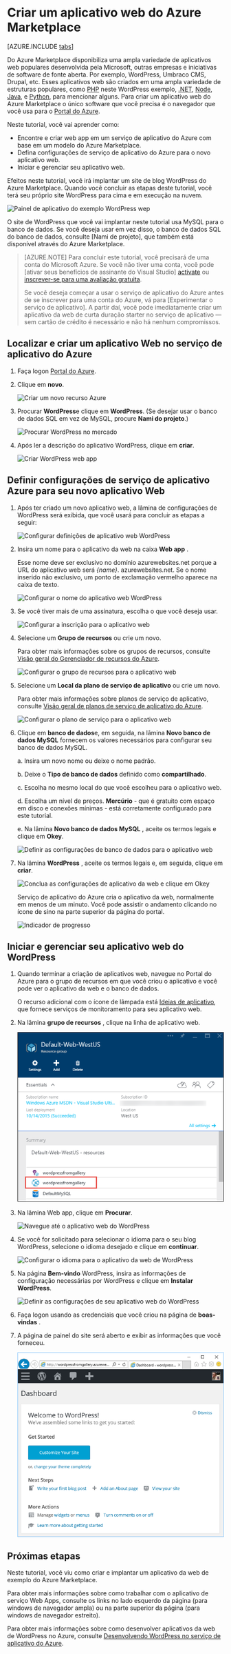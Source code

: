 <properties
    pageTitle="Criar um aplicativo web do Azure Marketplace | Microsoft Azure"
    description="Aprenda a criar um novo aplicativo web WordPress do Azure Marketplace usando o Portal do Azure."
    services="app-service\web"
    documentationCenter=""
    authors="rmcmurray"
    manager="wpickett"
    editor=""/>

<tags
    ms.service="app-service-web"
    ms.workload="na"
    ms.tgt_pltfrm="na"
    ms.devlang="na"
    ms.topic="get-started-article"
    ms.date="09/20/2016"
    ms.author="robmcm"/>

<!-- Note: This article replaces web-sites-php-web-site-gallery.md -->

# <a name="create-a-web-app-from-the-azure-marketplace"></a>Criar um aplicativo web do Azure Marketplace

[AZURE.INCLUDE [tabs](../../includes/app-service-web-get-started-nav-tabs.md)]

Do Azure Marketplace disponibiliza uma ampla variedade de aplicativos web populares desenvolvida pela Microsoft, outras empresas e iniciativas de software de fonte aberta. Por exemplo, WordPress, Umbraco CMS, Drupal, etc. Esses aplicativos web são criados em uma ampla variedade de estruturas populares, como [PHP] neste WordPress exemplo, [.NET], [Node], [Java], e [Python], para mencionar alguns. Para criar um aplicativo web do Azure Marketplace o único software que você precisa é o navegador que você usa para o [Portal do Azure].

Neste tutorial, você vai aprender como:

* Encontre e criar web app em um serviço de aplicativo do Azure com base em um modelo do Azure Marketplace.
* Defina configurações de serviço de aplicativo do Azure para o novo aplicativo web.
* Iniciar e gerenciar seu aplicativo web.

Efeitos neste tutorial, você irá implantar um site de blog WordPress do Azure Marketplace. Quando você concluir as etapas deste tutorial, você terá seu próprio site WordPress para cima e em execução na nuvem.

![Painel de aplicativo do exemplo WordPress wep][WordPressDashboard1]

O site de WordPress que você vai implantar neste tutorial usa MySQL para o banco de dados. Se você deseja usar em vez disso, o banco de dados SQL do banco de dados, consulte [Nami de projeto], que também está disponível através do Azure Marketplace.

> [AZURE.NOTE]
> Para concluir este tutorial, você precisará de uma conta do Microsoft Azure. Se você não tiver uma conta, você pode [ativar seus benefícios de assinante do Visual Studio] [ activate] ou [inscrever-se para uma avaliação gratuita][free trial].
>
> Se você deseja começar a usar o serviço de aplicativo do Azure antes de se inscrever para uma conta do Azure, vá para [Experimentar o serviço de aplicativo]. A partir daí, você pode imediatamente criar um aplicativo da web de curta duração starter no serviço de aplicativo — sem cartão de crédito é necessário e não há nenhum compromissos.

## <a name="find-and-create-a-web-app-in-azure-app-service"></a>Localizar e criar um aplicativo Web no serviço de aplicativo do Azure

1. Faça logon [Portal do Azure].

1. Clique em **novo**.
    
    ![Criar um novo recurso Azure][MarketplaceStart]
    
1. Procurar **WordPress**e clique em **WordPress**. (Se desejar usar o banco de dados SQL em vez de MySQL, procure **Nami do projeto**.)

    ![Procurar WordPress no mercado][MarketplaceSearch]
    
1. Após ler a descrição do aplicativo WordPress, clique em **criar**.

    ![Criar WordPress web app][MarketplaceCreate]

## <a name="configure-azure-app-service-settings-for-your-new-web-app"></a>Definir configurações de serviço de aplicativo Azure para seu novo aplicativo Web

1. Após ter criado um novo aplicativo web, a lâmina de configurações de WordPress será exibida, que você usará para concluir as etapas a seguir:

    ![Configurar definições de aplicativo web WordPress][ConfigStart]

1. Insira um nome para o aplicativo da web na caixa **Web app** .

    Esse nome deve ser exclusivo no domínio azurewebsites.net porque a URL do aplicativo web será *{name}*. azurewebsites.net. Se o nome inserido não exclusivo, um ponto de exclamação vermelho aparece na caixa de texto.

    ![Configurar o nome do aplicativo web WordPress][ConfigAppName]

1. Se você tiver mais de uma assinatura, escolha o que você deseja usar. 

    ![Configurar a inscrição para o aplicativo web][ConfigSubscription]

1. Selecione um **Grupo de recursos** ou crie um novo.

    Para obter mais informações sobre os grupos de recursos, consulte [Visão geral do Gerenciador de recursos do Azure][ResourceGroups].

    ![Configurar o grupo de recursos para o aplicativo web][ConfigResourceGroup]

1. Selecione um **Local da plano de serviço de aplicativo** ou crie um novo.

    Para obter mais informações sobre planos de serviço de aplicativo, consulte [Visão geral de planos de serviço de aplicativo do Azure][AzureAppServicePlans]. 

    ![Configurar o plano de serviço para o aplicativo web][ConfigServicePlan]

1. Clique em **banco de dados**e, em seguida, na lâmina **Novo banco de dados MySQL** fornecem os valores necessários para configurar seu banco de dados MySQL.

    a. Insira um novo nome ou deixe o nome padrão.

    b. Deixe o **Tipo de banco de dados** definido como **compartilhado**.

    c. Escolha no mesmo local do que você escolheu para o aplicativo web.

    d. Escolha um nível de preços. **Mercúrio** - que é gratuito com espaço em disco e conexões mínimas - está corretamente configurado para este tutorial.

    e. Na lâmina **Novo banco de dados MySQL** , aceite os termos legais e clique em **Okey**. 

    ![Definir as configurações de banco de dados para o aplicativo web][ConfigDatabase]

1. Na lâmina **WordPress** , aceite os termos legais e, em seguida, clique em **criar**. 

    ![Conclua as configurações de aplicativo da web e clique em Okey][ConfigFinished]

    Serviço de aplicativo do Azure cria o aplicativo da web, normalmente em menos de um minuto. Você pode assistir o andamento clicando no ícone de sino na parte superior da página do portal.

    ![Indicador de progresso][ConfigProgress]

## <a name="launch-and-manage-your-wordpress-web-app"></a>Iniciar e gerenciar seu aplicativo web do WordPress
    
1. Quando terminar a criação de aplicativos web, navegue no Portal do Azure para o grupo de recursos em que você criou o aplicativo e você pode ver o aplicativo da web e o banco de dados.

    O recurso adicional com o ícone de lâmpada está [Ideias de aplicativo][ApplicationInsights], que fornece serviços de monitoramento para seu aplicativo web.

1. Na lâmina **grupo de recursos** , clique na linha de aplicativo web.

    ![Selecione o aplicativo web do WordPress][WordPressSelect]

1. Na lâmina Web app, clique em **Procurar**.

    ![Navegue até o aplicativo web do WordPress][WordPressBrowse]

1. Se você for solicitado para selecionar o idioma para o seu blog WordPress, selecione o idioma desejado e clique em **continuar**.

    ![Configurar o idioma para o aplicativo da web de WordPress][WordPressLanguage]

1. Na página **Bem-vindo** WordPress, insira as informações de configuração necessárias por WordPress e clique em **Instalar WordPress**.

    ![Definir as configurações de seu aplicativo web do WordPress][WordPressConfigure]

1. Faça logon usando as credenciais que você criou na página de **boas-vindas** .  

1. A página de painel do site será aberto e exibir as informações que você forneceu.    

    ![Exibir seu painel WordPress][WordPressDashboard2]

## <a name="next-steps"></a>Próximas etapas

Neste tutorial, você viu como criar e implantar um aplicativo da web de exemplo do Azure Marketplace.

Para obter mais informações sobre como trabalhar com o aplicativo de serviço Web Apps, consulte os links no lado esquerdo da página (para windows de navegador ampla) ou na parte superior da página (para windows de navegador estreito).

Para obter mais informações sobre como desenvolver aplicativos da web de WordPress no Azure, consulte [Desenvolvendo WordPress no serviço de aplicativo do Azure][WordPressOnAzure]. 

<!-- URL List -->

[PHP]: https://azure.microsoft.com/develop/php/
[.NET]: https://azure.microsoft.com/develop/net/
[Node]: https://azure.microsoft.com/develop/nodejs/
[Java]: https://azure.microsoft.com/develop/java/
[Python]: https://azure.microsoft.com/develop/python/
[activate]: https://azure.microsoft.com/pricing/member-offers/msdn-benefits-details/
[free trial]: https://azure.microsoft.com/pricing/free-trial/
[Experimente o aplicativo de serviço]: http://go.microsoft.com/fwlink/?LinkId=523751
[ResourceGroups]: ../resource-group-overview.md
[AzureAppServicePlans]: ../app-service/azure-web-sites-web-hosting-plans-in-depth-overview.md
[ApplicationInsights]: https://azure.microsoft.com/services/application-insights/
[Portal do Azure]: https://portal.azure.com/
[Nami do projeto]: http://projectnami.org/
[WordPressOnAzure]: ./develop-wordpress-on-app-service-web-apps.md

<!-- IMG List -->

[MarketplaceStart]: ./media/app-service-web-create-web-app-from-marketplace/marketplacestart.png
[MarketplaceSearch]: ./media/app-service-web-create-web-app-from-marketplace/marketplacesearch.png
[MarketplaceCreate]: ./media/app-service-web-create-web-app-from-marketplace/marketplacecreate.png
[ConfigStart]: ./media/app-service-web-create-web-app-from-marketplace/configstart.png
[ConfigAppName]: ./media/app-service-web-create-web-app-from-marketplace/configappname.png
[ConfigSubscription]: ./media/app-service-web-create-web-app-from-marketplace/configsubscription.png
[ConfigResourceGroup]: ./media/app-service-web-create-web-app-from-marketplace/configresourcegroup.png
[ConfigServicePlan]: ./media/app-service-web-create-web-app-from-marketplace/configserviceplan.png
[ConfigDatabase]: ./media/app-service-web-create-web-app-from-marketplace/configdatabase.png
[ConfigFinished]: ./media/app-service-web-create-web-app-from-marketplace/configfinished.png
[ConfigProgress]: ./media/app-service-web-create-web-app-from-marketplace/configprogress.png
[WordPressSelect]: ./media/app-service-web-create-web-app-from-marketplace/wpselect.png
[WordPressBrowse]: ./media/app-service-web-create-web-app-from-marketplace/wpbrowse.png
[WordPressLanguage]: ./media/app-service-web-create-web-app-from-marketplace/wplanguage.png
[WordPressDashboard1]: ./media/app-service-web-create-web-app-from-marketplace/wpdashboard1.png
[WordPressDashboard2]: ./media/app-service-web-create-web-app-from-marketplace/wpdashboard2.png
[WordPressConfigure]: ./media/app-service-web-create-web-app-from-marketplace/wpconfigure.png
